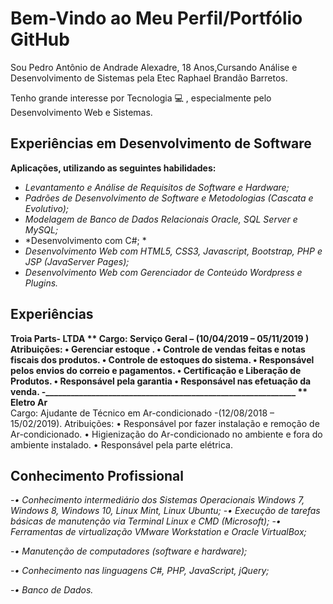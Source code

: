 # Bem-Vindo ao Meu Perfil/Portfólio GitHub

Sou Pedro Antônio de Andrade Alexadre, 18 Anos,Cursando Análise e Desenvolvimento de Sistemas pela Etec Raphael Brandão Barretos.

Tenho grande interesse por Tecnologia :computer: , especialmente pelo Desenvolvimento Web e Sistemas.

## Experiências em Desenvolvimento de Software

**Aplicações, utilizando as seguintes habilidades:**
- *Levantamento e Análise de Requisitos de Software e Hardware;*
- *Padrões de Desenvolvimento de Software e Metodologias (Cascata e Evolutivo);*
- *Modelagem de Banco de Dados Relacionais Oracle, SQL Server e MySQL;*
- *Desenvolvimento com C#; *
- *Desenvolvimento Web com HTML5, CSS3, Javascript, Bootstrap, PHP e JSP (JavaServer Pages);*
- *Desenvolvimento Web com Gerenciador de Conteúdo Wordpress e Plugins.*

## Experiências 
**Troia Parts- LTDA **
Cargo: Serviço Geral – (10/04/2019 – 05/11/2019  )
Atribuições:
•	Gerenciar estoque .
•	Controle de vendas feitas e notas fiscais dos produtos.
•	Controle de estoques do sistema.
•	Responsável pelos envios do correio e pagamentos.
•	Certificação e Liberação de Produtos.
•	Responsável pela garantia
•	Responsável nas efetuação da venda.
-____________________________________________________________
**  Eletro Ar**    
Cargo: Ajudante de Técnico em Ar-condicionado -(12/08/2018 – 15/02/2019).
Atribuições:
•	Responsável por fazer instalação e remoção de Ar-condicionado.
•	Higienização do Ar-condicionado no ambiente e fora do ambiente instalado.
•	Responsável pela parte elétrica.

## Conhecimento Profissional
-*•	Conhecimento intermediário dos Sistemas Operacionais Windows 7, Windows 8, Windows 10, Linux Mint, Linux Ubuntu;*
-*•	Execução de tarefas básicas de manutenção via Terminal Linux e CMD (Microsoft);*
-*•	Ferramentas de virtualização VMware Workstation e Oracle VirtualBox;*

-*•	Manutenção de computadores (software e hardware);*

-*•	Conhecimento nas linguagens C#, PHP, JavaScript, jQuery;*

-*•	Banco de Dados.*




